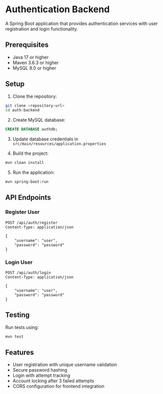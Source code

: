 # Authentication Backend

A Spring Boot application that provides authentication services with user registration and login functionality.

## Prerequisites

- Java 17 or higher
- Maven 3.6.3 or higher
- MySQL 8.0 or higher

## Setup

1. Clone the repository:
```bash
git clone <repository-url>
cd auth-backend
```

2. Create MySQL database:
```sql
CREATE DATABASE authdb;
```

3. Update database credentials in `src/main/resources/application.properties`

4. Build the project:
```bash
mvn clean install
```

5. Run the application:
```bash
mvn spring-boot:run
```

## API Endpoints

### Register User
```
POST /api/auth/register
Content-Type: application/json

{
    "username": "user",
    "password": "password"
}
```

### Login User
```
POST /api/auth/login
Content-Type: application/json

{
    "username": "user",
    "password": "password"
}
```

## Testing

Run tests using:
```bash
mvn test
```

## Features

- User registration with unique username validation
- Secure password hashing
- Login with attempt tracking
- Account locking after 3 failed attempts
- CORS configuration for frontend integration